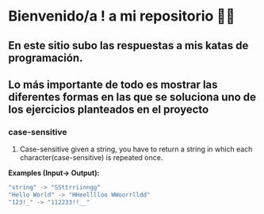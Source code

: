 # Bienvenido/a ! a mi repositorio 🎉🎆
## En este sitio subo las respuestas a mis katas de programación.
Lo más importante de todo es mostrar las diferentes formas en las que se soluciona uno de los ejercicios planteados en el proyecto
---

### case-sensitive
1. Case-sensitive
given a string, you have to return a string in which each character(case-sensitive) is repeated once. 

**Examples (Input-> Output):**
``` C++
"string" -> "SSttrriinngg"
"Hello World" -> "HHeelllloo WWoorrlldd"
"123!_" -> "112233!!__"
```
